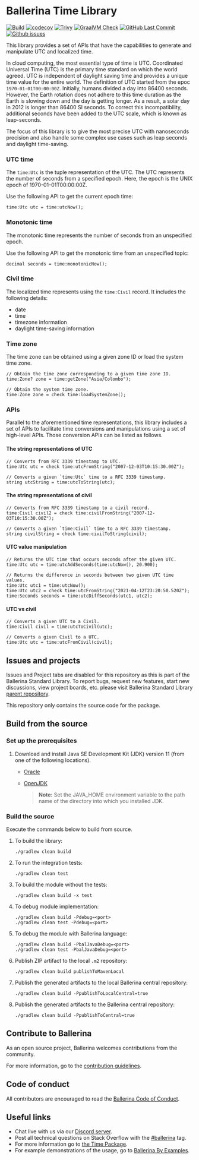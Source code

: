Ballerina Time Library
===================

  [![Build](https://github.com/ballerina-platform/module-ballerina-time/actions/workflows/build-timestamped-master.yml/badge.svg)](https://github.com/ballerina-platform/module-ballerina-time/actions/workflows/build-timestamped-master.yml)
  [![codecov](https://codecov.io/gh/ballerina-platform/module-ballerina-time/branch/master/graph/badge.svg)](https://codecov.io/gh/ballerina-platform/module-ballerina-time)
  [![Trivy](https://github.com/ballerina-platform/module-ballerina-time/actions/workflows/trivy-scan.yml/badge.svg)](https://github.com/ballerina-platform/module-ballerina-time/actions/workflows/trivy-scan.yml)
  [![GraalVM Check](https://github.com/ballerina-platform/module-ballerina-time/actions/workflows/build-with-bal-test-native.yml/badge.svg)](https://github.com/ballerina-platform/module-ballerina-time/actions/workflows/build-with-bal-test-native.yml)
  [![GitHub Last Commit](https://img.shields.io/github/last-commit/ballerina-platform/module-ballerina-time.svg)](https://github.com/ballerina-platform/module-ballerina-time/commits/master)
  [![Github issues](https://img.shields.io/github/issues/ballerina-platform/ballerina-standard-library/module/time.svg?label=Open%20Issues)](https://github.com/ballerina-platform/ballerina-standard-library/labels/module%2Ftime)

This library provides a set of APIs that have the capabilities to generate and manipulate UTC and localized time.

In cloud computing, the most essential type of time is UTC. Coordinated Universal Time (UTC) is the primary time standard on which the world agreed.
UTC is independent of daylight saving time and provides a unique time value for the entire world.
The definition of UTC started from the epoc `1970-01-01T00:00:00Z`. Initially, humans divided a day into 86400 seconds.
However, the Earth rotation does not adhere to this time duration as the Earth is slowing down and the day is getting longer.
As a result, a solar day in 2012 is longer than 86400 SI seconds.
To correct this incompatibility, additional seconds have been added to the UTC scale, which is known as leap-seconds.

The focus of this library is to give the most precise UTC with nanoseconds precision and also handle some complex use cases such as leap seconds and daylight time-saving.

### UTC time
The `time:Utc` is the tuple representation of the UTC. The UTC represents the number of seconds from a
specified epoch. Here, the epoch is the UNIX epoch of 1970-01-01T00:00:00Z.

Use the following API to get the current epoch time:
```ballerina
time:Utc utc = time:utcNow();
```

### Monotonic time
The monotonic time represents the number of seconds from an unspecified epoch.

Use the following API to get the monotonic time from an unspecified topic:
```ballerina
decimal seconds = time:monotonicNow();
```

### Civil time
The localized time represents using the `time:Civil` record. It includes the following details:
- date
- time
- timezone information
- daylight time-saving information

### Time zone
The time zone can be obtained using a given zone ID or load the system time zone.
```ballerina
// Obtain the time zone corresponding to a given time zone ID.
time:Zone? zone = time:getZone("Asia/Colombo");

// Obtain the system time zone.
time:Zone zone = check time:loadSystemZone();
```

### APIs
Parallel to the aforementioned time representations, this library includes a set of APIs to facilitate time conversions
and manipulations using a set of high-level APIs. Those conversion APIs can be listed as follows.

#### The string representations of UTC
```ballerina
// Converts from RFC 3339 timestamp to UTC.
time:Utc utc = check time:utcFromString("2007-12-03T10:15:30.00Z");

// Converts a given `time:Utc` time to a RFC 3339 timestamp.
string utcString = time:utcToString(utc);
```

#### The string representations of civil
```ballerina
// Converts from RFC 3339 timestamp to a civil record.
time:Civil civil2 = check time:civilFromString("2007-12-03T10:15:30.00Z");

// Converts a given `time:Civil` time to a RFC 3339 timestamp.
string civilString = check time:civilToString(civil);
```

#### UTC value manipulation
```ballerina
// Returns the UTC time that occurs seconds after the given UTC.
time:Utc utc = time:utcAddSeconds(time:utcNow(), 20.900);

// Returns the difference in seconds between two given UTC time values.
time:Utc utc1 = time:utcNow();
time:Utc utc2 = check time:utcFromString("2021-04-12T23:20:50.520Z");
time:Seconds seconds = time:utcDiffSeconds(utc1, utc2);
```

#### UTC vs civil
```ballerina
// Converts a given UTC to a Civil.
time:Civil civil = time:utcToCivil(utc);

// Converts a given Civil to a UTC.
time:Utc utc = time:utcFromCivil(civil);
```

## Issues and projects 

Issues and Project tabs are disabled for this repository as this is part of the Ballerina Standard Library. To report bugs, request new features, start new discussions, view project boards, etc. please visit Ballerina Standard Library [parent repository](https://github.com/ballerina-platform/ballerina-standard-library). 

This repository only contains the source code for the package.

## Build from the source

### Set up the prerequisites

1. Download and install Java SE Development Kit (JDK) version 11 (from one of the following locations).
   * [Oracle](https://www.oracle.com/java/technologies/javase-jdk11-downloads.html)

   * [OpenJDK](https://adoptium.net/)

        > **Note:** Set the JAVA_HOME environment variable to the path name of the directory into which you installed JDK.
     
### Build the source

Execute the commands below to build from source.

1. To build the library:
   ```    
   ./gradlew clean build
   ```

1. To run the integration tests:
   ```
   ./gradlew clean test
   ```
1. To build the module without the tests:
   ```
   ./gradlew clean build -x test
   ```
1. To debug module implementation:
   ```
   ./gradlew clean build -Pdebug=<port>
   ./gradlew clean test -Pdebug=<port>
   ```
1. To debug the module with Ballerina language:
   ```
   ./gradlew clean build -PbalJavaDebug=<port>
   ./gradlew clean test -PbalJavaDebug=<port>
   ```
1. Publish ZIP artifact to the local `.m2` repository:
   ```
   ./gradlew clean build publishToMavenLocal
   ```
1. Publish the generated artifacts to the local Ballerina central repository:
   ```
   ./gradlew clean build -PpublishToLocalCentral=true
   ```
1. Publish the generated artifacts to the Ballerina central repository:
   ```
   ./gradlew clean build -PpublishToCentral=true
   ```      

## Contribute to Ballerina

As an open source project, Ballerina welcomes contributions from the community.

For more information, go to the [contribution guidelines](https://github.com/ballerina-platform/ballerina-lang/blob/master/CONTRIBUTING.md).

## Code of conduct

All contributors are encouraged to read the [Ballerina Code of Conduct](https://ballerina.io/code-of-conduct).

## Useful links

* Chat live with us via our [Discord server](https://discord.gg/ballerinalang).
* Post all technical questions on Stack Overflow with the [#ballerina](https://stackoverflow.com/questions/tagged/ballerina) tag.
* For more information go to [the Time Package](https://ballerina.io/learn/api-docs/ballerina/time/).
* For example demonstrations of the usage, go to [Ballerina By Examples](https://ballerina.io/learn/by-example/).

